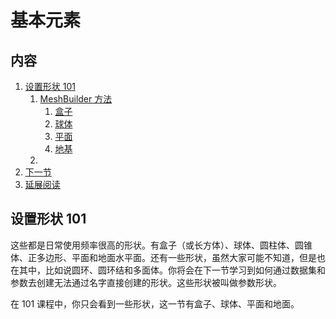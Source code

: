 # 基本元素

## 内容

1. [设置形状 101](#设置形状-101)
   1. [MeshBuilder 方法](#meshbuilder-方法)
      1. [盒子](#盒子)
      2. [球体](#球体)
      3. [平面](#平面)
      4. [地基](#地基)
   2. 
2. [下一节](#下一节)
3. [延展阅读](#延展阅读)

## 设置形状 101

这些都是日常使用频率很高的形状。有盒子（或长方体）、球体、圆柱体、圆锥体、正多边形、平面和地面水平面。还有一些形状，虽然大家可能不知道，但是也在其中，比如说圆环、圆环结和多面体。你将会在下一节学习到如何通过数据集和参数去创建无法通过名字直接创建的形状。这些形状被叫做参数形状。

在 101 课程中，你只会看到一些形状，这一节有盒子、球体、平面和地面。